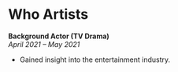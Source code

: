 # Who Artists

**Background Actor (TV Drama)**  
_April 2021 – May 2021_

- Gained insight into the entertainment industry. 